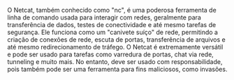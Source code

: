 O Netcat, também conhecido como "nc", é uma poderosa ferramenta de linha de comando usada para interagir com redes, geralmente para transferência de dados, testes de conectividade e até mesmo tarefas de segurança. Ele funciona como um "canivete suíço" de rede, permitindo a criação de conexões de rede, escuta de portas, transferência de arquivos e até mesmo redirecionamento de tráfego. O Netcat é extremamente versátil e pode ser usado para tarefas como varredura de portas, chat via rede, tunneling e muito mais. No entanto, deve ser usado com responsabilidade, pois também pode ser uma ferramenta para fins maliciosos, como invasões.